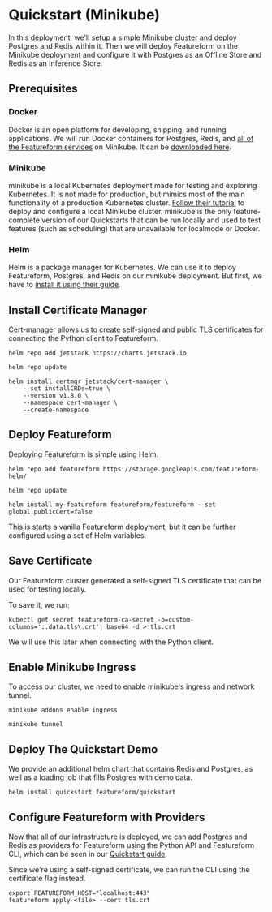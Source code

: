 # Quickstart (Minikube)

In this deployment, we'll setup a simple Minikube cluster and deploy Postgres and Redis within it. Then we will deploy Featureform on the Minikube deployment and configure it with Postgres as an Offline Store and Redis as an Inference Store.

## Prerequisites

### Docker

Docker is an open platform for developing, shipping, and running applications. We will run Docker containers for Postgres, Redis, and [all of the Featureform services](../system-architecture.md) on Minikube. It can be [downloaded here](https://docs.docker.com/get-docker/).

### Minikube

minikube is a local Kubernetes deployment made for testing and exploring Kubernetes. It is not made for production, but mimics most of the main functionality of a production Kubernetes cluster. [Follow their tutorial](https://minikube.sigs.k8s.io/docs/start/) to deploy and configure a local Minikube cluster. minikube is the only feature-complete version of our Quickstarts that can be run locally and used to test features (such as scheduling) that are unavailable for localmode or Docker.

### Helm

Helm is a package manager for Kubernetes. We can use it to deploy Featureform, Postgres, and Redis on our minikube deployment. But first, we have to [install it using their guide](https://helm.sh/docs/intro/quickstart/).

## Install Certificate Manager

Cert-manager allows us to create self-signed and public TLS certificates for connecting the Python client to Featureform.

```
helm repo add jetstack https://charts.jetstack.io
```

```
helm repo update
```

```
helm install certmgr jetstack/cert-manager \
    --set installCRDs=true \
    --version v1.8.0 \
    --namespace cert-manager \
    --create-namespace
```

## Deploy Featureform

Deploying Featureform is simple using Helm.

```
helm repo add featureform https://storage.googleapis.com/featureform-helm/
```

```
helm repo update
```

```
helm install my-featureform featureform/featureform --set global.publicCert=false
```

This is starts a vanilla Featureform deployment, but it can be further configured using a set of Helm variables.

## Save Certificate

Our Featureform cluster generated a self-signed TLS certificate that can be used for testing locally.&#x20;

To save it, we run:

```
kubectl get secret featureform-ca-secret -o=custom-columns=':.data.tls\.crt'| base64 -d > tls.crt
```

We will use this later when connecting with the Python client.

## Enable Minikube Ingress

To access our cluster, we need to enable minikube's ingress and network tunnel.&#x20;

```
minikube addons enable ingress
```

```
minikube tunnel
```

## Deploy The Quickstart Demo

We provide an additional helm chart that contains Redis and Postgres, as well as a loading job that fills Postgres with demo data.&#x20;

```
helm install quickstart featureform/quickstart
```

## Configure Featureform with Providers

Now that all of our infrastructure is deployed, we can add Postgres and Redis as providers for Featureform using the Python API and Featureform CLI, which can be seen in our [Quickstart guide](../quickstart-kubernetes.md#step-5-register-providers).

Since we're using a self-signed certificate, we can run the CLI using the certificate flag instead.

```
export FEATUREFORM_HOST="localhost:443"
featureform apply <file> --cert tls.crt
```
